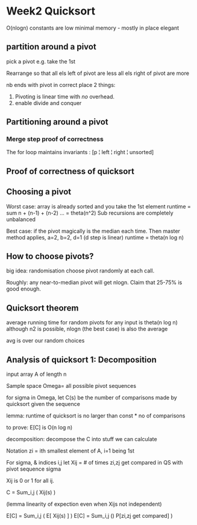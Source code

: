 # Week2 Quicksort
O(nlogn)
constants are low
minimal memory - mostly in place
elegant

## partition around a pivot

pick a pivot e.g. take the 1st

Rearrange so that 
all els left of pivot are less
all els right of pivot are more

nb ends with pivot in correct place
2 things:

1) Pivoting is linear time with _no_ overhead.
2) enable divide and conquer


## Partitioning around a pivot
### Merge step proof of correctness
The for loop maintains invariants :
    [p ¦ left ¦ right ¦ unsorted]

## Proof of correctness of quicksort


## Choosing a pivot

Worst case: array is already sorted and you take the 1st element
runtime  = sum n + (n-1) + (n-2) ... = theta(n^2)
Sub recursions are completely unbalanced 

Best case: if the pivot magically is the median each time. 
Then master method applies, a=2, b=2, d=1 (d step is linear)
runtime = theta(n log n)

## How to choose pivots?
big idea: randomisation
choose pivot randomly at each call.

Roughly: any near-to-median pivot will get nlogn. Claim that 25-75% is good enough.

## Quicksort theorem
average running time for random pivots for any input is theta(n log n)
although n2 is possible, nlogn (the best case) is also the average

avg is over our random choices

## Analysis of quicksort 1: Decomposition

input array A of length n

Sample space Omega= all possible pivot sequences

for sigma in Omega, let C(s) be the number of comparisons made by quicksort given the sequence

lemma: runtime of quicksort is no larger than const * no of comparisons

to prove: E[C]  is O(n log n)

decomposition: decompose the C into stuff we can calculate

Notation
zi = ith smallest element of A, i=1 being 1st

For sigma, & indices i,j let
    Xij = # of times zi,zj get compared in QS with pivot sequence sigma

Xij is 0 or 1 for all ij.

C = Sum_i,j ( Xij(s) )

(lemma linearity of expection even when Xijs not independent)

E[C] = Sum_i,j ( E[ Xij(s) ] )
E[C] = Sum_i,j () P[zi,zj get compared] )

